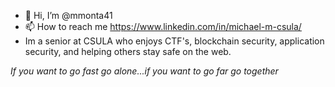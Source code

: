 - 👋 Hi, I’m @mmonta41
- 📫 How to reach me https://www.linkedin.com/in/michael-m-csula/
- Im a senior at CSULA who enjoys CTF's, blockchain security, application security, and helping others stay safe on the web. 

*If you want to go fast go alone...if you want to go far go together* 

<!---
mmonta41/mmonta41 is a ✨ special ✨ repository because its `README.md` (this file) appears on your GitHub profile.
You can click the Preview link to take a look at your changes.
--->
